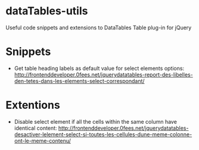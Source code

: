 # dataTables-utils
Useful code snippets and extensions to DataTables Table plug-in for jQuery

# Snippets
* Get table heading labels as default value for select elements options: http://frontenddeveloper.0fees.net/jquerydatatables-report-des-libelles-den-tetes-dans-les-elements-select-correspondant/

# Extentions
* Disable select element if all the cells within the same column have identical content: http://frontenddeveloper.0fees.net/jquerydatatables-desactiver-lelement-select-si-toutes-les-cellules-dune-meme-colonne-ont-le-meme-contenu/
